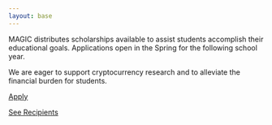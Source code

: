 ```yaml
---
layout: base
---
```


MAGIC distributes scholarships available to assist students accomplish their educational goals. Applications open in the Spring for the following school year.

We are eager to support cryptocurrency research and to alleviate the financial burden for students.

[Apply](/scholarships/scholarship-application/)

[See Recipients](/scholarships/scholarship-recipients)
